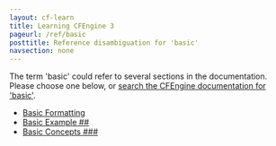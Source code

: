 ```yaml
---
layout: cf-learn
title: Learning CFEngine 3
pageurl: /ref/basic
posttitle: Reference disambiguation for 'basic'
navsection: none
---
```


The term 'basic' could refer to several sections in the documentation. Please choose one below, or
[search the CFEngine documentation for 'basic'](http://cfengine.com/docs/latest/search.html?q=basic).

- [Basic Formatting](http://cfengine.com/docs/latest/markdown-cheatsheet.html#basic-formatting)
- [Basic Example \#\#](http://cfengine.com/docs/latest/examples-example-snippets-general.html#basic-example-##)
- [Basic Concepts \#\#\#](http://cfengine.com/docs/latest/guide-design-center-configure-sketches-community.html#basic-concepts-###)
